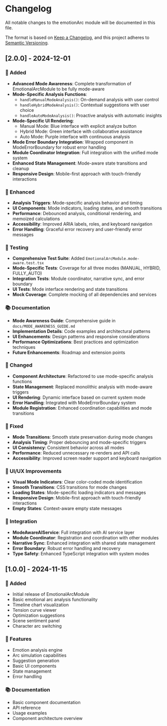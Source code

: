 # Changelog

All notable changes to the emotionArc module will be documented in this file.

The format is based on [Keep a Changelog](https://keepachangelog.com/en/1.0.0/),
and this project adheres to [Semantic Versioning](https://semver.org/spec/v2.0.0.html).

## [2.0.0] - 2024-12-01

### 🚀 Added

- **Advanced Mode Awareness**: Complete transformation of EmotionalArcModule to be fully mode-aware
- **Mode-Specific Analysis Functions**:
  - `handleManualModeAnalysis()`: On-demand analysis with user control
  - `handleHybridModeAnalysis()`: Contextual suggestions with user choice
  - `handleAutoModeAnalysis()`: Proactive analysis with automatic insights
- **Mode-Specific UI Rendering**:
  - Manual Mode: Blue interface with explicit analyze button
  - Hybrid Mode: Green interface with collaborative assistance
  - Auto Mode: Purple interface with continuous analysis
- **Mode Error Boundary Integration**: Wrapped component in ModeErrorBoundary for robust error handling
- **Module Coordinator Integration**: Full integration with the unified mode system
- **Enhanced State Management**: Mode-aware state transitions and cleanup
- **Responsive Design**: Mobile-first approach with touch-friendly interactions

### 🔧 Enhanced

- **Analysis Triggers**: Mode-specific analysis behavior and timing
- **UI Components**: Mode indicators, loading states, and smooth transitions
- **Performance**: Debounced analysis, conditional rendering, and memoized calculations
- **Accessibility**: Improved ARIA labels, roles, and keyboard navigation
- **Error Handling**: Graceful error recovery and user-friendly error messages

### 🧪 Testing

- **Comprehensive Test Suite**: Added `EmotionalArcModule.mode-aware.test.tsx`
- **Mode-Specific Tests**: Coverage for all three modes (MANUAL, HYBRID, FULLY_AUTO)
- **Integration Tests**: Module coordinator, narrative sync, and error boundary
- **UI Tests**: Mode interface rendering and state transitions
- **Mock Coverage**: Complete mocking of all dependencies and services

### 📚 Documentation

- **Mode Awareness Guide**: Comprehensive guide in `docs/MODE_AWARENESS_GUIDE.md`
- **Implementation Details**: Code examples and architectural patterns
- **UI Enhancements**: Design patterns and responsive considerations
- **Performance Optimizations**: Best practices and optimization techniques
- **Future Enhancements**: Roadmap and extension points

### 🔄 Changed

- **Component Architecture**: Refactored to use mode-specific analysis functions
- **State Management**: Replaced monolithic analysis with mode-aware triggers
- **UI Rendering**: Dynamic interface based on current system mode
- **Error Handling**: Integrated with ModeErrorBoundary system
- **Module Registration**: Enhanced coordination capabilities and mode transitions

### 🐛 Fixed

- **Mode Transitions**: Smooth state preservation during mode changes
- **Analysis Timing**: Proper debouncing and mode-specific triggers
- **UI Consistency**: Consistent behavior across all modes
- **Performance**: Reduced unnecessary re-renders and API calls
- **Accessibility**: Improved screen reader support and keyboard navigation

### 📱 UI/UX Improvements

- **Visual Mode Indicators**: Clear color-coded mode identification
- **Smooth Transitions**: CSS transitions for mode changes
- **Loading States**: Mode-specific loading indicators and messages
- **Responsive Design**: Mobile-first approach with touch-friendly interactions
- **Empty States**: Context-aware empty state messages

### 🔌 Integration

- **ModeAwareAIService**: Full integration with AI service layer
- **Module Coordinator**: Registration and coordination with other modules
- **Narrative Sync**: Enhanced integration with shared state management
- **Error Boundary**: Robust error handling and recovery
- **Type Safety**: Enhanced TypeScript integration with system modes

## [1.0.0] - 2024-11-15

### 🚀 Added

- Initial release of EmotionalArcModule
- Basic emotional arc analysis functionality
- Timeline chart visualization
- Tension curve viewer
- Optimization suggestions
- Scene sentiment panel
- Character arc switching

### 🔧 Features

- Emotion analysis engine
- Arc simulation capabilities
- Suggestion generation
- Basic UI components
- State management
- Error handling

### 📚 Documentation

- Basic component documentation
- API reference
- Usage examples
- Component architecture overview
